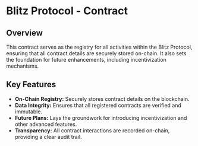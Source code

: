 # Blitz Protocol - Contract

## Overview

This contract serves as the registry for all activities within the Blitz Protocol, ensuring that all contract details are securely stored on-chain. It also sets the foundation for future enhancements, including incentivization mechanisms.

## Key Features

- **On-Chain Registry:** Securely stores contract details on the blockchain.
- **Data Integrity:** Ensures that all registered contracts are verified and immutable.
- **Future Plans:** Lays the groundwork for introducing incentivization and other advanced features.
- **Transparency:** All contract interactions are recorded on-chain, providing a clear audit trail.
